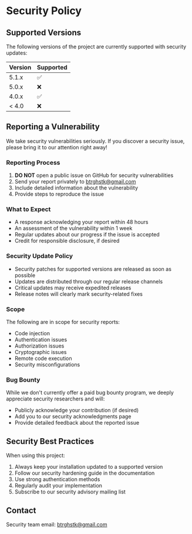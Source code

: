 # Security Policy

## Supported Versions

The following versions of the project are currently supported with security updates:

| Version | Supported          |
| ------- | ------------------ |
| 5.1.x   | :white_check_mark: |
| 5.0.x   | :x:                |
| 4.0.x   | :white_check_mark: |
| < 4.0   | :x:                |

## Reporting a Vulnerability

We take security vulnerabilities seriously. If you discover a security issue, please bring it to our attention right away!

### Reporting Process

1. **DO NOT** open a public issue on GitHub for security vulnerabilities
2. Send your report privately to btrghstk@gmail.com
3. Include detailed information about the vulnerability
4. Provide steps to reproduce the issue

### What to Expect

- A response acknowledging your report within 48 hours
- An assessment of the vulnerability within 1 week
- Regular updates about our progress if the issue is accepted
- Credit for responsible disclosure, if desired

### Security Update Policy

- Security patches for supported versions are released as soon as possible
- Updates are distributed through our regular release channels
- Critical updates may receive expedited releases
- Release notes will clearly mark security-related fixes

### Scope

The following are in scope for security reports:
- Code injection
- Authentication issues
- Authorization issues
- Cryptographic issues
- Remote code execution
- Security misconfigurations

### Bug Bounty

While we don't currently offer a paid bug bounty program, we deeply appreciate security researchers and will:
- Publicly acknowledge your contribution (if desired)
- Add you to our security acknowledgments page
- Provide detailed feedback about the reported issue

## Security Best Practices

When using this project:
1. Always keep your installation updated to a supported version
2. Follow our security hardening guide in the documentation
3. Use strong authentication methods
4. Regularly audit your implementation
5. Subscribe to our security advisory mailing list

## Contact

Security team email: btrghstk@gmail.com
